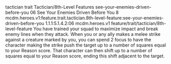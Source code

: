 <ability>
  <metadata>
    <class>tactician</class>
    <feature_type>trait</feature_type>
    <file_dpath>Tactician/8th-Level Features</file_dpath>
    <item_id>see-your-enemies-driven-before-you</item_id>
    <item_index>06</item_index>
    <item_name>See Your Enemies Driven Before You</item_name>
    <level>8</level>
    <scc>mcdm.heroes.v1:feature.trait.tactician.8th-level-feature:see-your-enemies-driven-before-you</scc>
    <scdc>1.1.1:5.1.4.2:06</scdc>
    <source>mcdm.heroes.v1</source>
    <type>feature/trait/tactician/8th-level-feature</type>
  </metadata>
  <effects>
    <effect type="mundane">You have trained your squad to maximize impact and break enemy lines when they attack.</effect>
    <effect type="mundane" name="Mark Benefit">When you or any ally makes a melee strike against a creature marked by you, you can spend 2 focus to have the character making the strike push the target up to a number of squares equal to your Reason score. That character can then shift up to a number of squares equal to your Reason score, ending this shift adjacent to the target.</effect>
  </effects>
</ability>
